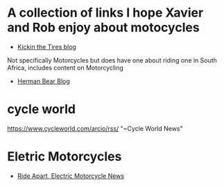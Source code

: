 
# A collection of links I hope Xavier and Rob enjoy about motocycles

- [Kickin the Tires blog](https://kickinthetires.net/feed/)

Not specifically Motorcycles but does have one about riding one in
South Africa, includes content on Motorcycling
- [Herman Bear Blog](https://herman.bearblog.dev/feed/?type=rss)

# cycle world

https://www.cycleworld.com/arcio/rss/ "~Cycle World News"

# Eletric Motorcycles

- [Ride Apart, Electric Motorcycle News](https://www.rideapart.com/rss/news/all/)

